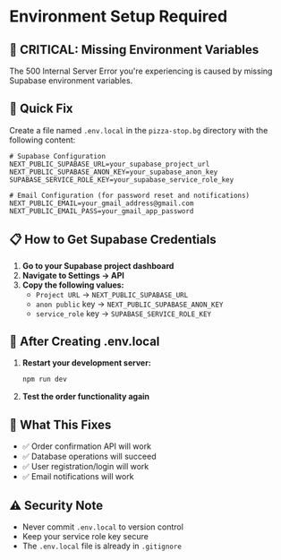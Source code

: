 # Environment Setup Required

## 🚨 CRITICAL: Missing Environment Variables

The 500 Internal Server Error you're experiencing is caused by missing Supabase environment variables.

## 🔧 Quick Fix

Create a file named `.env.local` in the `pizza-stop.bg` directory with the following content:

```env
# Supabase Configuration
NEXT_PUBLIC_SUPABASE_URL=your_supabase_project_url
NEXT_PUBLIC_SUPABASE_ANON_KEY=your_supabase_anon_key
SUPABASE_SERVICE_ROLE_KEY=your_supabase_service_role_key

# Email Configuration (for password reset and notifications)
NEXT_PUBLIC_EMAIL=your_gmail_address@gmail.com
NEXT_PUBLIC_EMAIL_PASS=your_gmail_app_password
```

## 📋 How to Get Supabase Credentials

1. **Go to your Supabase project dashboard**
2. **Navigate to Settings → API**
3. **Copy the following values:**
   - `Project URL` → `NEXT_PUBLIC_SUPABASE_URL`
   - `anon public` key → `NEXT_PUBLIC_SUPABASE_ANON_KEY`
   - `service_role` key → `SUPABASE_SERVICE_ROLE_KEY`

## 🔄 After Creating .env.local

1. **Restart your development server:**
   ```bash
   npm run dev
   ```

2. **Test the order functionality again**

## 🎯 What This Fixes

- ✅ Order confirmation API will work
- ✅ Database operations will succeed
- ✅ User registration/login will work
- ✅ Email notifications will work

## ⚠️ Security Note

- Never commit `.env.local` to version control
- Keep your service role key secure
- The `.env.local` file is already in `.gitignore`

